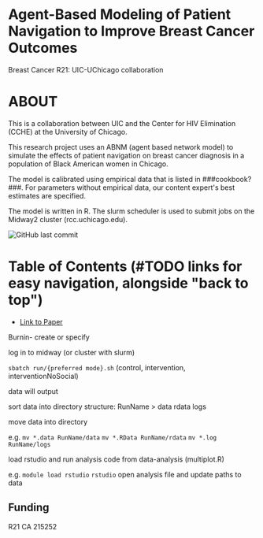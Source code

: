 # Agent-Based Modeling of Patient Navigation to Improve Breast Cancer Outcomes 
Breast Cancer R21: UIC-UChicago collaboration

# ABOUT
This is a collaboration between UIC and the Center for HIV Elimination (CCHE) at the University of Chicago. 

This research project uses an ABNM (agent based network model) to simulate the effects of patient navigation on breast cancer diagnosis in a population of Black American women in Chicago.

The model is calibrated using empirical data that is listed in ###cookbook?###. For parameters without empirical data, our content expert's best estimates are specified. 

The model is written in R. The slurm scheduler is used to submit jobs on the Midway2 cluster (rcc.uchicago.edu).

![GitHub last commit](https://img.shields.io/github/last-commit/khanna7/bc-navigation)

# Table of Contents (#TODO links for easy navigation, alongside "back to top")

- [Link to Paper]([#link-to-paper](https://link.springer.com/article/10.1007/s11524-022-00669-9))

Burnin- create or specify

log in to midway (or cluster with slurm)

```sbatch run/{preferred mode}.sh```
(control, intervention, interventionNoSocial)

data will output

sort data into directory structure: RunName > data rdata logs

move data into directory

e.g.
```mv *.data RunName/data```
```mv *.RData RunName/rdata```
```mv *.log RunName/logs```

load rstudio and run analysis code from data-analysis (multiplot.R)

e.g.
```module load rstudio```
```rstudio```
open analysis file and update paths to data

## Funding
R21 CA 215252
